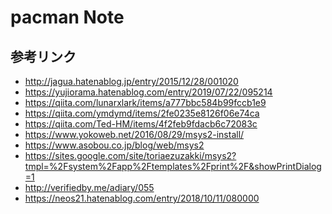 pacman Note
================


## 参考リンク

- http://jagua.hatenablog.jp/entry/2015/12/28/001020
- https://yujiorama.hatenablog.com/entry/2019/07/22/095214
- https://qiita.com/lunarxlark/items/a777bbc584b99fccb1e9
- https://qiita.com/ymdymd/items/2fe0235e8126f06e74ca
- https://qiita.com/Ted-HM/items/4f2feb9fdacb6c72083c
- https://www.yokoweb.net/2016/08/29/msys2-install/
- https://www.asobou.co.jp/blog/web/msys2
- https://sites.google.com/site/toriaezuzakki/msys2?tmpl=%2Fsystem%2Fapp%2Ftemplates%2Fprint%2F&showPrintDialog=1
- http://verifiedby.me/adiary/055
- https://neos21.hatenablog.com/entry/2018/10/11/080000


